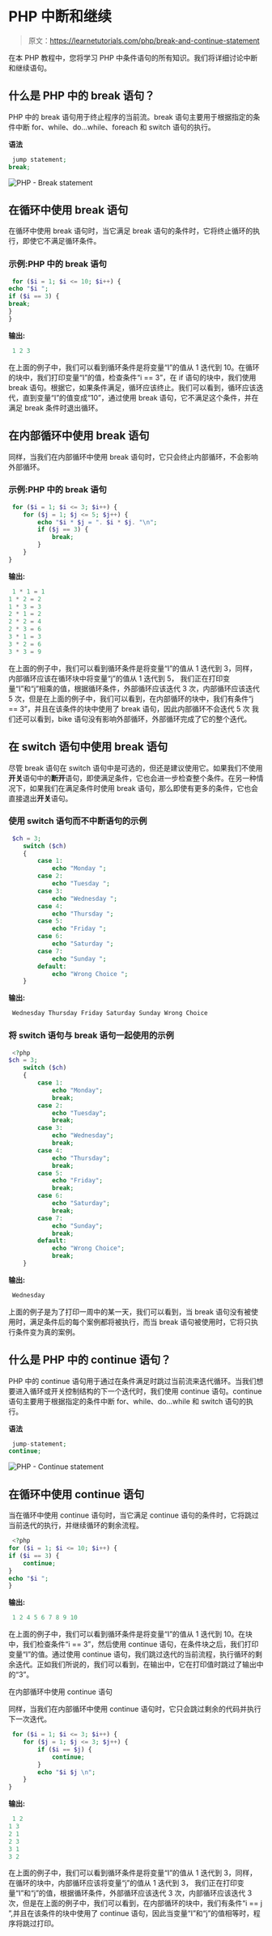 # PHP 中断和继续

> 原文：<https://learnetutorials.com/php/break-and-continue-statement>

在本 PHP 教程中，您将学习 PHP 中条件语句的所有知识。我们将详细讨论中断和继续语句。

## 什么是 PHP 中的 break 语句？

PHP 中的 break 语句用于终止程序的当前流。break 语句主要用于根据指定的条件中断 for、while、do…while、foreach 和 switch 语句的执行。

**语法**

```php
 jump statement;  
break; 

```

![PHP - Break statement](img/fd56af8255a3ac86ac0d6a644e1f52bd.png)

## 在循环中使用 break 语句

在循环中使用 break 语句时，当它满足 break 语句的条件时，它将终止循环的执行，即使它不满足循环条件。

### 示例:PHP 中的 break 语句

```php
 for ($i = 1; $i <= 10; $i++) {    
echo "$i ";    
if ($i == 3) {    
break;    
}    
} 

```

**输出:**

```php
 1 2 3 
```

在上面的例子中，我们可以看到循环条件是将变量“I”的值从 1 迭代到 10。在循环的块中，我们打印变量“I”的值，检查条件“i == 3”，在 if 语句的块中，我们使用 break 语句。根据它，如果条件满足，循环应该终止。我们可以看到，循环应该迭代，直到变量“I”的值变成“10”，通过使用 break 语句，它不满足这个条件，并在满足 break 条件时退出循环。

## 在内部循环中使用 break 语句

同样，当我们在内部循环中使用 break 语句时，它只会终止内部循环，不会影响外部循环。

### 示例:PHP 中的 break 语句

```php
 for ($i = 1; $i <= 3; $i++) {    
    for ($j = 1; $j <= 5; $j++) {
        echo "$i * $j = ". $i * $j. "\n";
        if ($j == 3) {
            break;
        }
    }    
} 

```

**输出:**

```php
 1 * 1 = 1
1 * 2 = 2
1 * 3 = 3
2 * 1 = 2
2 * 2 = 4
2 * 3 = 6
3 * 1 = 3
3 * 2 = 6
3 * 3 = 9 
```

在上面的例子中，我们可以看到循环条件是将变量“I”的值从 1 迭代到 3，同样，内部循环应该在循环块中将变量“j”的值从 1 迭代到 5， 我们正在打印变量“I”和“j”相乘的值，根据循环条件，外部循环应该迭代 3 次，内部循环应该迭代 5 次，但是在上面的例子中，我们可以看到，在内部循环的块中，我们有条件“j == 3”，并且在该条件的块中使用了 break 语句，因此内部循环不会迭代 5 次 我们还可以看到，bike 语句没有影响外部循环，外部循环完成了它的整个迭代。

## 在 switch 语句中使用 break 语句

尽管 break 语句在 switch 语句中是可选的，但还是建议使用它。如果我们不使用**开关**语句中的**断开**语句，即使满足条件，它也会进一步检查整个条件。在另一种情况下，如果我们在满足条件时使用 break 语句，那么即使有更多的条件，它也会直接退出**开关**语句。

### 使用 switch 语句而不中断语句的示例

```php
 $ch = 3;  
    switch ($ch)  
    {     
        case 1:   
            echo "Monday ";  
        case 2:   
            echo "Tuesday ";  
        case 3:   
            echo "Wednesday ";  
        case 4:   
            echo "Thursday ";  
        case 5:   
            echo "Friday ";  
        case 6:   
            echo "Saturday ";  
        case 7:   
            echo "Sunday ";  
        default:   
            echo "Wrong Choice ";  
    } 

```

**输出:**

```php
 Wednesday Thursday Friday Saturday Sunday Wrong Choice 
```

### 将 switch 语句与 break 语句一起使用的示例

```php
 <?php
$ch = 3;  
    switch ($ch)  
    {     
        case 1:   
            echo "Monday";  
            break;  
        case 2:   
            echo "Tuesday";  
            break;  
        case 3:   
            echo "Wednesday";  
            break;  
        case 4:   
            echo "Thursday";  
            break; 
        case 5:   
            echo "Friday";  
            break;  
        case 6:   
            echo "Saturday";  
            break;  
        case 7:   
            echo "Sunday";  
            break; 
        default:   
            echo "Wrong Choice";  
            break;  
    } 

```

**输出:**

```php
 Wednesday 
```

上面的例子是为了打印一周中的某一天，我们可以看到，当 break 语句没有被使用时，满足条件后的每个案例都将被执行，而当 break 语句被使用时，它将只执行条件变为真的案例。

## 什么是 PHP 中的 continue 语句？

PHP 中的 continue 语句用于通过在条件满足时跳过当前流来迭代循环。当我们想要进入循环或开关控制结构的下一个迭代时，我们使用 continue 语句。continue 语句主要用于根据指定的条件中断 for、while、do…while 和 switch 语句的执行。

**语法**

```php
 jump-statement;  
continue; 

```

![PHP - Continue statement](img/081b6cf2550283c5724c7e139af59424.png)

## 在循环中使用 continue 语句

当在循环中使用 continue 语句时，当它满足 continue 语句的条件时，它将跳过当前迭代的执行，并继续循环的剩余流程。

```php
 <?php
for ($i = 1; $i <= 10; $i++) {    
if ($i == 3) {    
    continue;    
}
echo "$i ";
} 

```

**输出:**

```php
 1 2 4 5 6 7 8 9 10 
```

在上面的例子中，我们可以看到循环条件是将变量“I”的值从 1 迭代到 10。在块中，我们检查条件“i == 3”，然后使用 continue 语句，在条件块之后，我们打印变量“I”的值。通过使用 continue 语句，我们跳过迭代的当前流程，执行循环的剩余迭代。正如我们所说的，我们可以看到，在输出中，它在打印值时跳过了输出中的“3”。

在内部循环中使用 continue 语句

同样，当我们在内部循环中使用 continue 语句时，它只会跳过剩余的代码并执行下一次迭代。

```php
 for ($i = 1; $i <= 3; $i++) {    
    for ($j = 1; $j <= 3; $j++) {
        if ($i == $j) {
            continue;
        }
        echo "$i $j \n";
    }    
} 

```

**输出:**

```php
 1 2 
1 3 
2 1 
2 3 
3 1 
3 2 
```

在上面的例子中，我们可以看到循环条件是将变量“I”的值从 1 迭代到 3，同样，在循环的块中，内部循环应该将变量“j”的值从 1 迭代到 3， 我们正在打印变量“I”和“j”的值，根据循环条件，外部循环应该迭代 3 次，内部循环应该迭代 3 次，但是在上面的例子中，我们可以看到，在内部循环的块中，我们有条件“i == j ”,并且在该条件的块中使用了 continue 语句，因此当变量“I”和“j”的值相等时，程序将跳过打印。